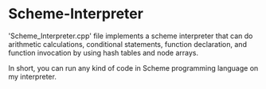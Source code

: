 # Scheme-Interpreter

'Scheme_Interpreter.cpp' file implements a scheme interpreter that can do arithmetic calculations, conditional statements, function declaration, and function invocation by using hash tables and node arrays.

In short, you can run any kind of code in Scheme programming language on my interpreter.
